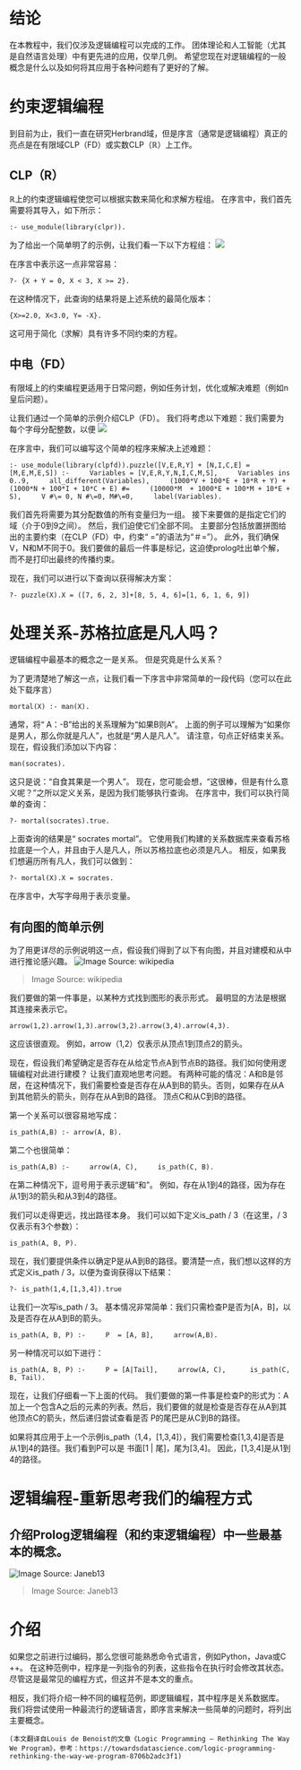 # 结论

在本教程中，我们仅涉及逻辑编程可以完成的工作。 团体理论和人工智能（尤其是自然语言处理）中有更先进的应用，仅举几例。 希望您现在对逻辑编程的一般概念是什么以及如何将其应用于各种问题有了更好的了解。
# 约束逻辑编程

到目前为止，我们一直在研究Herbrand域，但是序言（通常是逻辑编程）真正的亮点是在有限域CLP（FD）或实数CLP（ℝ）上工作。
## CLP（R）

ℝ上的约束逻辑编程使您可以根据实数来简化和求解方程组。 在序言中，我们首先需要将其导入，如下所示：
```
:- use_module(library(clpr)).
```

为了给出一个简单明了的示例，让我们看一下以下方程组：
![](1*P-YIYPnCD2eiApMgvMx8VA.png)

在序言中表示这一点非常容易：
```
?- {X + Y = 0, X < 3, X >= 2}.
```

在这种情况下，此查询的结果将是上述系统的最简化版本：
```
{X>=2.0, X<3.0, Y= -X}.
```

这可用于简化（求解）具有许多不同约束的方程。
## 中电（FD）

有限域上的约束编程更适用于日常问题，例如任务计划，优化或解决难题（例如n皇后问题）。

让我们通过一个简单的示例介绍CLP（FD）。 我们将考虑以下难题：我们需要为每个字母分配整数，以便
![](1*l7gYG9T9wejaSekCNVpK6g.png)

在序言中，我们可以编写这个简单的程序来解决上述难题：
```
:- use_module(library(clpfd)).puzzle([V,E,R,Y] + [N,I,C,E] = [M,E,M,E,S]) :-     Variables = [V,E,R,Y,N,I,C,M,S],     Variables ins 0..9,     all_different(Variables),     (1000*V + 100*E + 10*R + Y) +      (1000*N + 100*I + 10*C + E) #=     (10000*M  + 1000*E + 100*M + 10*E + S),     V #\= 0, N #\=0, M#\=0,     label(Variables).
```

我们首先将需要为其分配数值的所有变量归为一组。 接下来要做的是指定它们的域（介于0到9之间）。 然后，我们迫使它们全部不同。 主要部分包括放置拼图给出的主要约束（在CLP（FD）中，约束“ =”的语法为“＃=”）。 此外，我们确保V，N和M不同于0。我们要做的最后一件事是标记，这迫使prolog吐出单个解，而不是打印出最终的传播约束。

现在，我们可以进行以下查询以获得解决方案：
```
?- puzzle(X).X = ([7, 6, 2, 3]+[8, 5, 4, 6]=[1, 6, 1, 6, 9])
```
# 处理关系-苏格拉底是凡人吗？

逻辑编程中最基本的概念之一是关系。 但是究竟是什么关系？

为了更清楚地了解这一点，让我们看一下序言中非常简单的一段代码（您可以在此处下载序言）
```
mortal(X) :- man(X).
```

通常，将“ A：-B”给出的关系理解为“如果B则A”。 上面的例子可以理解为“如果你是男人，那么你就是凡人”，也就是“男人是凡人”。 请注意，句点正好结束关系。 现在，假设我们添加以下内容：
```
man(socrates).
```

这只是说：“自食其果是一个男人”。 现在，您可能会想，“这很棒，但是有什么意义呢？”之所以定义关系，是因为我们能够执行查询。 在序言中，我们可以执行简单的查询：
```
?- mortal(socrates).true.
```

上面查询的结果是“ socrates mortal”。 它使用我们构建的关系数据库来查看苏格拉底是一个人，并且由于人是凡人，所以苏格拉底也必须是凡人。 相反，如果我们想遍历所有凡人，我们可以做到：
```
?- mortal(X).X = socrates.
```

在序言中，大写字母用于表示变量。
## 有向图的简单示例

为了用更详尽的示例说明这一点，假设我们得到了以下有向图，并且对建模和从中进行推论感兴趣。
![Image Source: wikipedia](1*inHO5G4DOy6VJ9D0O79vfw.png)
> Image Source: wikipedia


我们要做的第一件事是，以某种方式找到图形的表示形式。 最明显的方法是根据其连接来表示它。
```
arrow(1,2).arrow(1,3).arrow(3,2).arrow(3,4).arrow(4,3).
```

这应该很直观。 例如，arrow（1,2）仅表示从顶点1到顶点2的箭头。

现在，假设我们希望确定是否存在从给定节点A到节点B的路径。我们如何使用逻辑编程对此进行建模？ 让我们直观地思考问题。 有两种可能的情况：A和B是邻居，在这种情况下，我们需要检查是否存在从A到B的箭头。否则，如果存在从A到其他箭头的箭头，则存在从A到B的路径。 顶点C和从C到B的路径。

第一个关系可以很容易地写成：
```
is_path(A,B) :- arrow(A, B). 
```

第二个也很简单：
```
is_path(A,B) :-     arrow(A, C),     is_path(C, B). 
```

在第二种情况下，逗号用于表示逻辑“和”。 例如，存在从1到4的路径，因为存在从1到3的箭头和从3到4的路径。

我们可以走得更远，找出路径本身。 我们可以如下定义is_path / 3（在这里，/ 3仅表示有3个参数）：
```
is_path(A, B, P). 
```

现在，我们要提供条件以确定P是从A到B的路径。要清楚一点，我们想以这样的方式定义is_path / 3，以便为查询获得以下结果：
```
?- is_path(1,4,[1,3,4]).true
```

让我们一次写is_path / 3。 基本情况非常简单：我们只需检查P是否为[A，B]，以及是否存在从A到B的箭头。
```
is_path(A, B, P) :-     P  = [A, B],     arrow(A,B). 
```

另一种情况可以如下进行：
```
is_path(A, B, P) :-     P = [A|Tail],     arrow(A, C),      is_path(C, B, Tail).
```

现在，让我们仔细看一下上面的代码。 我们要做的第一件事是检查P的形式为：A加上一个包含A之后的元素的列表。然后，我们要做的就是检查是否存在从A到其他顶点C的箭头，然后递归尝试查看是否 P的尾巴是从C到B的路径。

如果将其应用于上一个示例is_path（1,4，[1,3,4]），我们需要检查[1,3,4]是否是从1到4的路径。我们看到P可以是 书面[1 | 尾]，尾为[3,4]。 因此，[1,3,4]是从1到4的路径。
# 逻辑编程-重新思考我们的编程方式
## 介绍Prolog逻辑编程（和约束逻辑编程）中一些最基本的概念。
![Image Source: Janeb13](1*a9Mg8qd1IhJXZDElxYjwMQ.jpeg)
> Image Source: Janeb13

# 介绍

如果您之前进行过编码，那么您很可能熟悉命令式语言，例如Python，Java或C ++。 在这种范例中，程序是一列指令的列表，这些指令在执行时会修改其状态。 尽管这是最常见的编程方式，但这并不是本文的重点。

相反，我们将介绍一种不同的编程范例，即逻辑编程，其中程序是关系数据库。 我们将尝试使用一种最流行的逻辑语言，即序言来解决一些简单的问题时，将列出主要概念。
```
(本文翻译自Louis de Benoist的文章《Logic Programming — Rethinking The Way We Program》，参考：https://towardsdatascience.com/logic-programming-rethinking-the-way-we-program-8706b2adc3f1)
```
